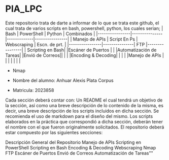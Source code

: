 # PIA_LPC

Este repositorio trata de darte a informar de lo que se trata este github, el cual trata de varios scripts en bash, powershell, python, los cuales serian; 
| Bash           | PowerShell    | Python      | Combinados     |
|----------------|---------------|-------------|----------------|
| Manejo de APIs | Script En Ps  | Webscraping | Escn. de prt.  |
|----------------|---------------| FTP         |----------------|
| Scripting en Bash|            |Escáner de Puertos |             |
|Automatización de Tareas| |Envió de Correos||
| | |Encoding & Decoding| |
| | |Manejo de APIs | |
|  | | | |
- Nmap


- Nombre del alumno: Anhuar Alexis Plata Corpus

- Matricula: 2023858


Cada sección deberá contar con:
Un README el cual tendrá un objetivo de la sección, así como una breve descripción de lo contenido de la misma, es decir, una breve descripción de los scripts incluidos en dicha sección. Se recomienda el uso de markdown para el diseño del mismo.
Los scripts elaborados en la práctica que correspondió a dicha sección, deberán tener el nombre con el que fueron originalmente solicitados.
El repositorio deberá estar compuesto por las siguientes secciones:

Descripción General del Repositorio
Manejo de APIs
Scripting en PowerShell
Scripting en Bash
Encoding & Decoding
Webscraping
Nmap
FTP
Escáner de Puertos
Envió de Correos
Automatización de Tareas""
